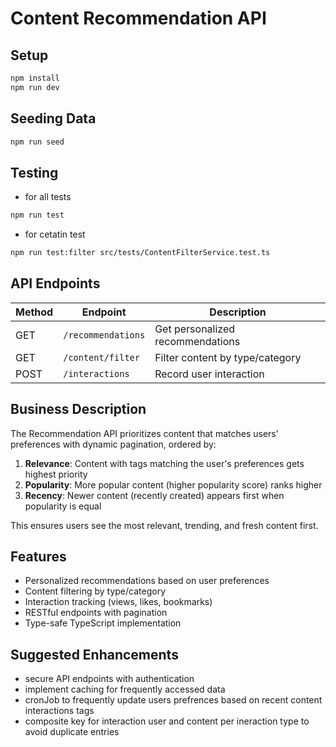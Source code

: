 # Content Recommendation API

## Setup
```bash
npm install
npm run dev
```
## Seeding Data
```bash
npm run seed
```
## Testing
- for all tests
```bash
npm run test
```
- for cetatin test
```bash
npm run test:filter src/tests/ContentFilterService.test.ts
```

## API Endpoints
| Method | Endpoint | Description |
|--------|----------|-------------|
| GET | `/recommendations` | Get personalized recommendations |
| GET | `/content/filter` | Filter content by type/category |
| POST | `/interactions` | Record user interaction |

## Business Description
The Recommendation API prioritizes content that matches users' preferences with dynamic pagination, ordered by:
1. **Relevance**: Content with tags matching the user's preferences gets highest priority
2. **Popularity**: More popular content (higher popularity score) ranks higher
3. **Recency**: Newer content (recently created) appears first when popularity is equal

This ensures users see the most relevant, trending, and fresh content first.

## Features
- Personalized recommendations based on user preferences
- Content filtering by type/category
- Interaction tracking (views, likes, bookmarks)
- RESTful endpoints with pagination
- Type-safe TypeScript implementation


## Suggested Enhancements
- secure API endpoints with authentication 
- implement caching for frequently accessed data 
- cronJob to frequently update users prefrences based on recent content interactions tags
- composite key for interaction user and content per ineraction type to avoid duplicate entries





